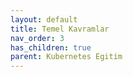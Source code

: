 ```yaml
---
layout: default
title: Temel Kavramlar
nav_order: 3
has_children: true
parent: Kubernetes Egitim
---
```


